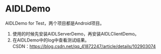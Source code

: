 # AIDLDemo
AIDLDemo for Test，两个项目都是Android项目。
1. 使用的时候先安装AIDLServerDemo，再安装AIDLClientDemo。
2. 在AIDLDemo中的log中查看测试结果。     
CSDN：https://blog.csdn.net/qq_41872247/article/details/102903074
